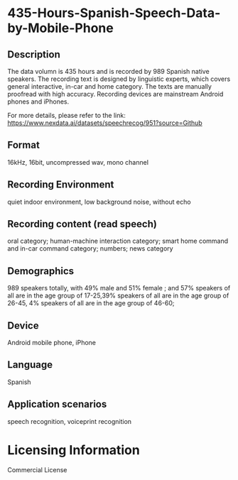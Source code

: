 # 435-Hours-Spanish-Speech-Data-by-Mobile-Phone


## Description
The data volumn is 435 hours and is recorded by 989 Spanish native speakers. The recording text is designed by linguistic experts, which covers general interactive, in-car and home category. The texts are manually proofread with high accuracy. Recording devices are mainstream Android phones and iPhones.

For more details, please refer to the link: https://www.nexdata.ai/datasets/speechrecog/951?source=Github



## Format
16kHz, 16bit, uncompressed wav, mono channel

## Recording Environment
quiet indoor environment, low background noise, without echo

## Recording content (read speech)
oral category; human-machine interaction category; smart home command and in-car command category; numbers; news category

## Demographics
989 speakers totally, with 49% male and 51% female ; and 57% speakers of all are in the age group of 17-25,39% speakers of all are in the age group of 26-45, 4% speakers of all are in the age group of 46-60;

## Device
Android mobile phone, iPhone

## Language
Spanish

## Application scenarios
speech recognition, voiceprint recognition

# Licensing Information
Commercial License
